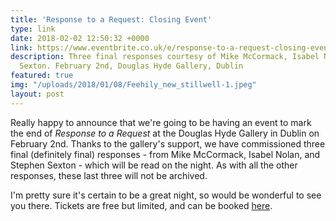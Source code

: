```yaml
---
title: 'Response to a Request: Closing Event'
type: link
date: 2018-02-02 12:50:32 +0000
link: https://www.eventbrite.co.uk/e/response-to-a-request-closing-event-tickets-41871141712?aff=efbeventtix
description: Three final responses courtesy of Mike McCormack, Isabel Nolan, and Stephen
  Sexton. February 2nd, Douglas Hyde Gallery, Dublin
featured: true
img: "/uploads/2018/01/08/Feehily_new_stillwell-1.jpeg"
layout: post
---
```

Really happy to announce that we're going to be having an event to mark the end of _Response to a Request_ at the Douglas Hyde Gallery in Dublin on February 2nd. Thanks to the gallery's support, we have commissioned three final (definitely final) responses - from Mike McCormack, Isabel Nolan, and Stephen Sexton - which will be read on the night. As with all the other responses, these last three will not be archived. 

I'm pretty sure it's certain to be a great night, so would be wonderful to see you there. Tickets are free but limited, and can be booked [here]( "https://t.co/bqEL9jCwTE"). 